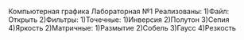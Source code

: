 Компьютерная графика
Лабораторная №1
Реализованы:
1)Файл: Открыть
2)Фильтры: 1)Точечные:
                      1)Инверсия
                      2)Полутон
                      3)Сепия
                      4)Яркость
           2)Матричные:
                      1)Размытие
                      2)Собель
                      3)Гаусс
                      4)Резкость
